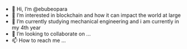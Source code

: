 - 👋 Hi, I’m @ebubeopara
- 👀 I’m interested in blockchain and how it can impact the world at large
- 🌱 I’m currently studying mechanical engineering and i am currently in my 4th year
- 💞️ I’m looking to collaborate on ...
- 📫 How to reach me ...

<!---
ebubeopara/ebubeopara is a ✨ special ✨ repository because its `README.md` (this file) appears on your GitHub profile.
You can click the Preview link to take a look at your changes.
--->
